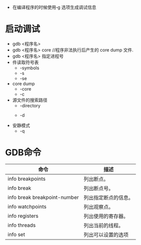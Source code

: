- 在编译程序的时候使用‐g 选项生成调试信息

# 启动调试
- gdb <程序名> 
- gdb <程序名> core //程序非法执行后产生的 core dump 文件. 
- gdb <程序名> <pid> 指定进程号
- 件读取符号表
	- -symbols <file>
	- -s
	- -se
- core dump
	- -core <file>
	- -c <file>
- 源文件的搜索路径
	- -directory <dir>
	- -d <dir>
- 安静模式
	- -q

# GDB命令
| 命令                           | 描述         |
|------------------------------|------------|
| info breakpoints             | 列出断点。      |
| info break                   | 列出断点号。     |
| info break breakpoint-number | 列出指定断点的信息。 |
| info watchpoints             | 列出观察点。     |
| info registers               | 列出使用的寄存器。  |
| info threads                 | 列出当前的线程。   |
| info set                     | 列出可以设置的选项  |



